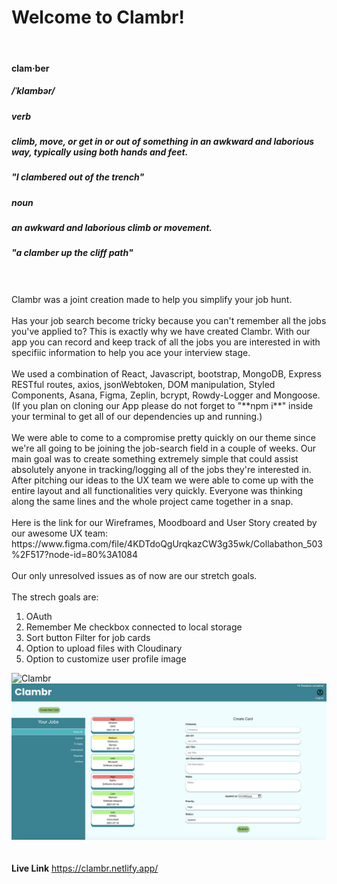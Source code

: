 # Welcome to Clambr!
<br>

#### clam·ber
##### /ˈklambər/

##### *verb*
##### climb, move, or get in or out of something in an awkward and laborious way, typically using both hands and feet.
#####  *"I clambered out of the trench"*

##### *noun*
##### an awkward and laborious climb or movement.
#####  *"a clamber up the cliff path"*
<br>
<br>
Clambr was a joint creation made to help you simplify your job hunt.
<br>
<br>
Has your job search become tricky because you can't remember all the jobs you've applied to?
This is exactly why we have created Clambr. With our app you can record and keep track of all the jobs you are interested in with specifiic information to help you ace your interview stage. 
<br>
<br>
We used a combination of React, Javascript, bootstrap, MongoDB, Express RESTful routes, axios, jsonWebtoken, DOM manipulation, Styled Components, Asana, Figma, Zeplin, bcrypt, Rowdy-Logger and Mongoose. (If you plan on cloning our App please do not forget to "**npm i**" inside your terminal to get all of our dependencies up and running.)
<br>
<br>
We were able to come to a compromise pretty quickly on our theme since we're all going to be joining the job-search field in a couple of weeks. Our main goal was to create something extremely simple that could assist absolutely anyone in tracking/logging all of the jobs they're interested in. After pitching our ideas to the UX team we were able to come up with the entire layout and all functionalities very quickly. Everyone was thinking along the same lines and the whole project came together in a snap. 
<br>
<br>
Here is the link for our Wireframes, Moodboard and User Story created by our awesome UX team:
https://www.figma.com/file/4KDTdoQgUrqkazCW3g35wk/Collabathon_503%2F517?node-id=80%3A1084
<br>
<br>
Our only unresolved issues as of now are our stretch goals.
<br>
<br>
The strech goals are:

1. OAuth
2. Remember Me checkbox connected to local storage
3. Sort button Filter for job cards
4. Option to upload files with Cloudinary
5. Option to customize user profile image




![Clambr](public/ClambrHome.png)
![Clambr](public/ClambrAction.png)
<br>
<br>
<br>
**Live Link**
https://clambr.netlify.app/
